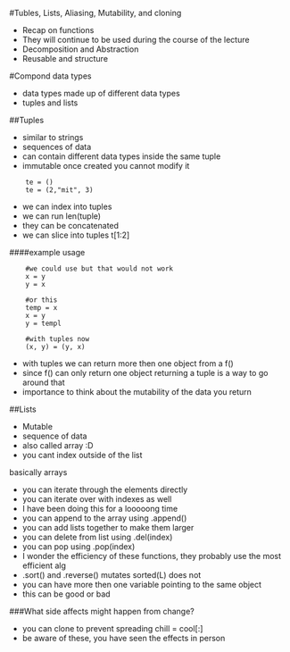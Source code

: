 #Tubles, Lists, Aliasing, Mutability, and cloning
* Recap on functions
* They will continue to be used during the course of the lecture
* Decomposition and Abstraction
* Reusable and structure

#Compond data types
* data types made up of different data types
* tuples and lists

##Tuples
* similar to strings
* sequences of data
* can contain different data types inside the same tuple
* immutable once created you cannot modify it

```
    te = ()
    te = (2,"mit", 3)
```

* we can index into tuples
* we can run len(tuple)
* they can be concatenated
* we can slice into tuples t[1:2]

####example usage

```
    #we could use but that would not work
    x = y
    y = x
    
    #or this
    temp = x
    x = y
    y = templ
    
    #with tuples now 
    (x, y) = (y, x)
```

* with tuples we can return more then one object from a f()
* since f() can only return one object returning a tuple is a way to go around that
* importance to think about the mutability of the data you return

##Lists
* Mutable
* sequence of data
* also called array :D
* you cant index outside of the list

basically arrays
* you can iterate through the elements directly 
* you can iterate over with indexes as well
* I have been doing this for a looooong time
* you can append to the array using .append() 
* you can add lists together to make them larger
* you can delete from list using .del(index)
* you can pop using .pop(index)
* I wonder the efficiency of these functions, they probably use the most efficient alg
* .sort() and .reverse() mutates sorted(L) does not 
* you can have more then one variable pointing to the same object
* this can be good or bad

###What side affects might happen from change?
* you can clone to prevent spreading chill = cool[:]
* be aware of these, you have seen the effects in person

